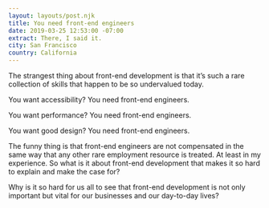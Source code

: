 ```yaml
---
layout: layouts/post.njk
title: You need front-end engineers
date: 2019-03-25 12:53:00 -07:00
extract: There, I said it.
city: San Francisco
country: California
---
```


The strangest thing about front-end development is that it’s such a rare collection of skills that happen to be so undervalued today.

You want accessibility? You need front-end engineers.

You want performance? You need front-end engineers.

You want good design? You need front-end engineers.

The funny thing is that front-end engineers are not compensated in the same way that any other rare employment resource is treated. At least in my experience. So what is it about front-end development that makes it so hard to explain and make the case for?

Why is it so hard for us all to see that front-end development is not only important but vital for our businesses and our day-to-day lives?

